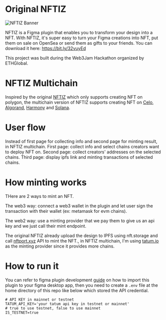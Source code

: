 # Original NFTIZ
![NFTIZ Banner](https://ipfs.io/ipfs/bafkreidwzlz3zmlupwz33yuctmrrfwqmwgcturpz7xttdsomy4skrivel4)

NFTIZ is a Figma plugin that enables you to transform your design into a NFT. With NFTIZ, it's super easy to turn your Figma creations into NFT, put them on sale on OpenSea or send them as gifts to your friends.
You can download it here: https://bit.ly/32vuyEd

This project was built during the Web3Jam Hackathon organized by ETHGlobal.

# NFTIZ Multichain
Inspired by the original [NFTIZ](https://nftiz-app.xyz/) which only supports creating NFT on polygon, the multichain version of NFTIZ supports creating NFT on [Celo](https://celo.org/), [Algorand](https://www.algorand.com/), [Harmony](https://www.harmony.one/) and [Solana](https://solana.com/). 

# User flow
Instead of first page for collecting info and second page for minting result, in NFTIZ multichain. 
First page: collect info and select chains creators want to deploy NFT on.
Second page: collect creators' addresses on the selected chains.
Third page: display ipfs link and minting transactions of selected chains.

# How minting works
THere are 2 ways to mint an NFT.

The web3 way: connect a web3 wallet in the plugin and let user sign the transaction with their wallet (ex: metamask for evm chains).

The web2 way: use a minting provider that we pay them to give us an api key and we just call their mint endpoint.

The original NFTIZ already upload the design to IPFS using nft.storage and call [nftport.xyz](https://www.nftport.xyz/) API to mint the NFT., in NFTIZ multichain, I'm using [tatum.io](https://tatum.io/) as the minting provider since it provides more chains. 

# How to run it
You can refer to figma plugin development [guide](https://www.figma.com/plugin-docs/setup) on how to import this plugin to your figma desktop app, then you need to create a `.env` file at the home directory of this repo like below which stored the API credential.
```
# API KEY in mainnet or testnet
TATUM_API_KEY='your tatum api key in testnet or mainnet'
# true to use testnet, false to use mainnet
IS_TESTNET=true
``` 
